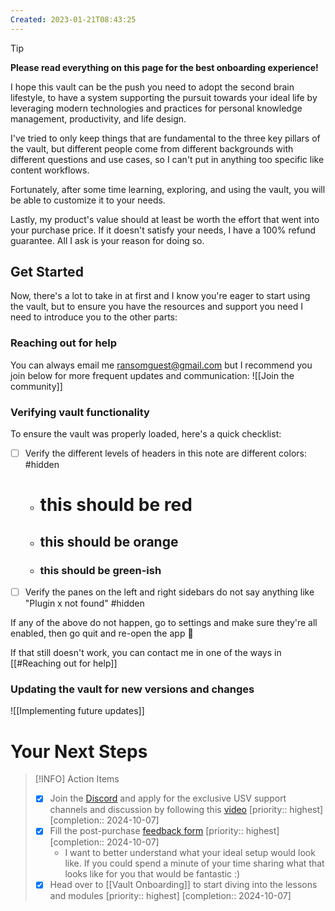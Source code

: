 ```yaml
---
Created: 2023-01-21T08:43:25
---
```


> [!TIP]
> **Please read everything on this page for the best onboarding experience!**

I hope this vault can be the push you need to adopt the second brain lifestyle, to have a system supporting the pursuit towards your ideal life by leveraging modern technologies and practices for personal knowledge management, productivity, and life design.

I've tried to only keep things that are fundamental to the three key pillars of the vault, but different people come from different backgrounds with different questions and use cases, so I can't put in anything too specific like content workflows.

Fortunately, after some time learning, exploring, and using the vault, you will be able to customize it to your needs.

Lastly, my product's value should at least be worth the effort that went into your purchase price. If it doesn't satisfy your needs, I have a 100% refund guarantee. All I ask is your reason for doing so.

## Get Started
Now, there's a lot to take in at first and I know you're eager to start using the vault, but to ensure you have the resources and support you need I need to introduce you to the other parts:
### Reaching out for help
You can always email me ransomguest@gmail.com but I recommend you join below for more frequent updates and communication:
![[Join the community]]
### Verifying vault functionality
To ensure the vault was properly loaded, here's a quick checklist:
- [ ] Verify the different levels of headers in this note are different colors: #hidden 
	- # this should be red
	- ## this should be orange
	- ### this should be green-ish
- [ ] Verify the panes on the left and right sidebars do not say anything like "Plugin x not found" #hidden 

If any of the above do not happen, go to settings and make sure they're all enabled, then go quit and re-open the app 🤞

If that still doesn't work, you can contact me in one of the ways in [[#Reaching out for help]]

### Updating the vault for new versions and changes
![[Implementing future updates]]
# Your Next Steps

> [!INFO] Action Items
> - [x] Join the [Discord](https://discord.com/invite/aQgbyj522e) and apply for the exclusive USV support channels and discussion by following this [video](https://youtu.be/bvkmB61O7VY)  [priority:: highest]  [completion:: 2024-10-07]
> - [x] Fill the post-purchase [feedback form](https://forms.gle/6fvmjqQFmH8c8YNt9)  [priority:: highest]  [completion:: 2024-10-07]
> 	- I want to better understand what your ideal setup would look like. If you could spend a minute of your time sharing what that looks like for you that would be fantastic :)
> - [x] Head over to [[Vault Onboarding]] to start diving into the lessons and modules  [priority:: highest]  [completion:: 2024-10-07]